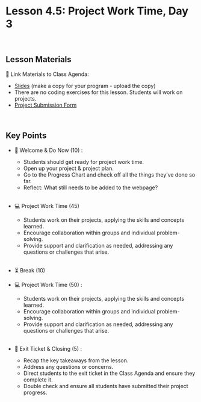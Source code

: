 # Lesson 4.5: Project Work Time, Day 3

<br>

## Lesson Materials

📖 Link Materials to Class Agenda:
- [Slides](https://docs.google.com/presentation/d/1A2i5XcCM2qP_do_-WcKL6T3VH7aZJ-RDkW_qjjd21MI/edit?usp=sharing) (make a copy for your program - upload the copy)
- There are no coding exercises for this lesson. Students will work on projects.
- [Project Submission Form](https://forms.gle/jgZGXmJCEv7vYS42A)

<br>

## Key Points

- 👋 Welcome & Do Now (10) : 
    - Students should get ready for project work time. 
    - Open up your project & project plan. 
    - Go to the Progress Chart and check off all the things they’ve done so far.
    - Reflect: What still needs to be added to the webpage?<br><br>

- 💻 Project Work Time (45)
    - Students work on their projects, applying the skills and concepts learned.
    - Encourage collaboration within groups and individual problem-solving.
    - Provide support and clarification as needed, addressing any questions or challenges that arise.<br><br>
  
- ⏳ Break (10)

- 💻 Project Work Time (50) :
    - Students work on their projects, applying the skills and concepts learned.
    - Encourage collaboration within groups and individual problem-solving.
    - Provide support and clarification as needed, addressing any questions or challenges that arise.<br><br>

- 👋 Exit Ticket & Closing (5) : 
    - Recap the key takeaways from the lesson.
    - Address any questions or concerns.
    - Direct students to the exit ticket in the Class Agenda and ensure they complete it.
    - Double check and ensure all students have submitted their project progress.<br><br>
